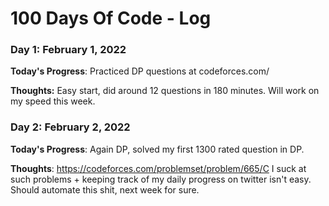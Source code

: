 # 100 Days Of Code - Log

### Day 1: February 1, 2022

**Today's Progress**: Practiced DP questions at codeforces.com/ 

**Thoughts:** Easy start, did around 12 questions in 180 minutes. Will work on my speed this week.

### Day 2: February 2, 2022

**Today's Progress**: Again DP, solved my first 1300 rated question in DP. 

**Thoughts**: https://codeforces.com/problemset/problem/665/C I suck at such problems + keeping track of my daily progress on twitter isn't easy. Should automate this shit, next week for sure. 
